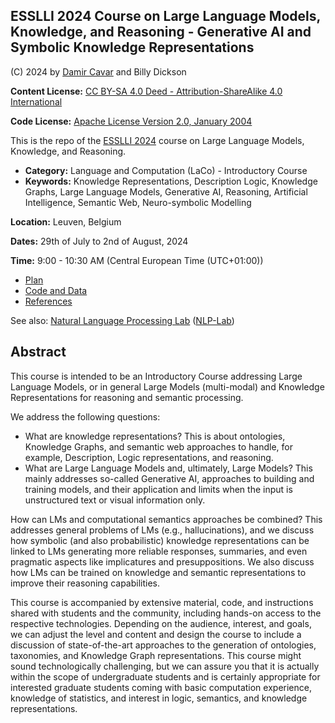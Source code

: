 ## ESSLLI 2024 Course on Large Language Models, Knowledge, and Reasoning - Generative AI and Symbolic Knowledge Representations

(C) 2024 by [Damir Cavar] and Billy Dickson

**Content License:** [CC BY-SA 4.0 Deed - Attribution-ShareAlike 4.0 International](https://creativecommons.org/licenses/by-sa/4.0/)

**Code License:** [Apache License Version 2.0, January 2004](https://www.apache.org/licenses/LICENSE-2.0)


This is the repo of the [ESSLLI 2024] course on Large Language Models, Knowledge, and Reasoning.

- **Category:** Language and Computation (LaCo) - Introductory Course
- **Keywords:** Knowledge Representations, Description Logic, Knowledge Graphs, Large Language Models, Generative AI, Reasoning, Artificial Intelligence, Semantic Web, Neuro-symbolic Modelling

**Location:** Leuven, Belgium

**Dates:** 29th of July to 2nd of August, 2024

**Time:** 9:00 - 10:30 AM (Central European Time (UTC+01:00))


- [Plan](/plan)
- [Code and Data](/code)
- [References](/references)


See also: [Natural Language Processing Lab] ([NLP-Lab])


## Abstract

This course is intended to be an Introductory Course addressing Large Language Models, or in general Large Models (multi-modal) and Knowledge Representations for reasoning and semantic processing.

We address the following questions:

- What are knowledge representations? This is about ontologies, Knowledge Graphs, and semantic web approaches to handle, for example, Description, Logic representations, and reasoning.
- What are Large Language Models and, ultimately, Large Models? This mainly addresses so-called Generative AI, approaches to building and training models, and their application and limits when the input is unstructured text or visual information only.

How can LMs and computational semantics approaches be combined? This addresses general problems of LMs (e.g., hallucinations), and we discuss how symbolic (and also probabilistic) knowledge representations can be linked to LMs generating more reliable responses, summaries, and even pragmatic aspects like implicatures and presuppositions. We also discuss how LMs can be trained on knowledge and semantic representations to improve their reasoning capabilities.

This course is accompanied by extensive material, code, and instructions shared with students and the community, including hands-on access to the respective technologies. Depending on the audience, interest, and goals, we can adjust the level and content and design the course to include a discussion of state-of-the-art approaches to the generation of ontologies, taxonomies, and Knowledge Graph representations. This course might sound technologically challenging, but we can assure you that it is actually within the scope of undergraduate students and is certainly appropriate for interested graduate students coming with basic computation experience, knowledge of statistics, and interest in logic, semantics, and knowledge representations.



[ESSLLI 2024]: https://2024.esslli.eu/ "ESSLLI 2024"
[Damir Cavar]: http://damir.cavar.me/ "Damir Cavar"
[Dr. Damir Cavar]: https://luddy.indiana.edu/contact/profile/?Damir_Cavar "Damir Cavar"
[Python]: https://www.python.org/ "Python"
[Rust]: https://www.rust-lang.org/ "Rust Language"
[NLP]: https://en.wikipedia.org/wiki/Natural_language_processing "Natural Language Processing"
[Natural Language Processing]: https://en.wikipedia.org/wiki/Natural_language_processing "Natural Language Processing"
[AI]: https://en.wikipedia.org/wiki/Artificial_intelligence "Artificial Intelligence"
[Artificial Intelligence]: https://en.wikipedia.org/wiki/Artificial_intelligence "Artificial Intelligence"
[ML]: https://en.wikipedia.org/wiki/Machine_learning "Machine Learning"
[Machine Learning]: https://en.wikipedia.org/wiki/Machine_learning "Machine Learning"
[Natural Language Processing Lab]: https://nlp-lab.org/ "Natural Language Processing Lab"
[NLP-Lab]: https://nlp-lab.org/ "Natural Language Processing Lab"

